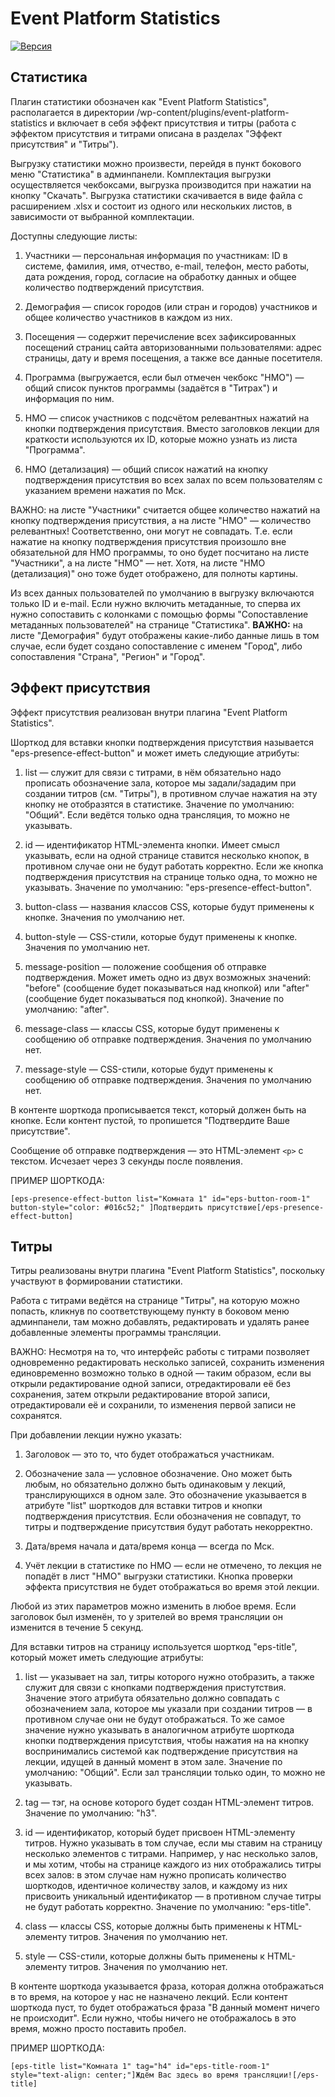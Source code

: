 # Event Platform Statistics

[![Версия](https://img.shields.io/badge/%D0%B2%D0%B5%D1%80%D1%81%D0%B8%D1%8F-1.7.7-blue "Версия")](http://https://img.shields.io/badge/%D0%B2%D0%B5%D1%80%D1%81%D0%B8%D1%8F-1.7.7-blue "Версия")

## Статистика

Плагин статистики обозначен как "Event Platform Statistics", располагается в директории /wp-content/plugins/event-platform-statistics и включает в себя эффект присутствия и титры (работа с эффектом присутствия и титрами описана в разделах "Эффект присутствия" и "Титры").

Выгрузку статистики можно произвести, перейдя в пункт бокового меню "Статистика" в админпанели. Комплектация выгрузки осуществляется чекбоксами, выгрузка производится при нажатии на кнопку "Скачать". Выгрузка статистики скачивается в виде файла с расширением .xlsx и состоит из одного или нескольких листов, в зависимости от выбранной комплектации.

Доступны следующие листы:

1. Участники — персональная информация по участникам: ID в системе, фамилия, имя, отчество, e-mail, телефон, место работы, дата рождения, город, согласие на обработку данных и общее количество подтверждений присутствия.

2. Демография — список городов (или стран и городов) участников и общее количество участников в каждом из них.

3. Посещения — содержит перечисление всех зафиксированных посещений страниц сайта авторизованными пользователями: адрес страницы, дату и время посещения, а также все данные посетителя.

4. Программа (выгружается, если был отмечен чекбокс "НМО") — общий список пунктов программы (задаётся в "Титрах") и информация по ним.

5. НМО — список участников с подсчётом релевантных нажатий на кнопки подтверждения присутствия. Вместо заголовков лекции для краткости используются их ID, которые можно узнать из листа "Программа".

6. НМО (детализация) — общий список нажатий на кнопку подтверждения присутствия во всех залах по всем пользователям с указанием времени нажатия по Мск.

ВАЖНО: на листе "Участники" считается общее количество нажатий на кнопку подтверждения присутствия, а на листе "НМО" — количество релевантных! Соответственно, они могут не совпадать. Т.е. если нажатие на кнопку подтверждения присутствия произошло вне обязательной для НМО программы, то оно будет посчитано на листе "Участники", а на листе "НМО" — нет. Хотя, на листе "НМО (детализация)" оно тоже будет отображено, для полноты картины.

Из всех данных пользователей по умолчанию в выгрузку включаются только ID и e-mail. Если нужно включить метаданные, то сперва их нужно сопоставить с колонками с помощью формы "Сопоставление метаданных пользователей" на странице "Статистика". **ВАЖНО:** на листе "Демография" будут отображены какие-либо данные лишь в том случае, если будет создано сопоставление с именем "Город", либо сопоставления "Страна", "Регион" и "Город".

## Эффект присутствия

Эффект присутствия реализован внутри плагина "Event Platform Statistics".

Шорткод для вставки кнопки подтверждения присутствия называется "eps-presence-effect-button" и может иметь следующие атрибуты:

1. list — служит для связи с титрами, в нём обязательно надо прописать обозначение зала, которое мы задали/зададим при создании титров (см. "Титры"), в противном случае нажатия на эту кнопку не отобразятся в статистике. Значение по умолчанию: "Общий". Если ведётся только одна трансляция, то можно не указывать.

2. id — идентификатор HTML-элемента кнопки. Имеет смысл указывать, если на одной странице ставится несколько кнопок, в противном случае они не будут работать корректно. Если же кнопка подтверждения присутствия на странице только одна, то можно не указывать. Значение по умолчанию: "eps-presence-effect-button".

3. button-class — названия классов CSS, которые будут применены к кнопке. Значения по умолчанию нет.

4. button-style — CSS-стили, которые будут применены к кнопке. Значения по умолчанию нет.

5. message-position — положение сообщения об отправке подтверждения. Может иметь одно из двух возможных значений: "before" (сообщение будет показываться над кнопкой) или "after" (сообщение будет показываться под кнопкой). Значение по умолчанию: "after".

6. message-class — классы CSS, которые будут применены к сообщению об отправке подтверждения. Значения по умолчанию нет.

7. message-style — CSS-стили, которые будут применены к сообщению об отправке подтверждения. Значения по умолчанию нет.

В контенте шорткода прописывается текст, который должен быть на кнопке. Если контент пустой, то пропишется "Подтвердите Ваше присутствие".

Сообщение об отправке подтверждения — это HTML-элемент `<p>` с текстом. Исчезает через 3 секунды после появления.

ПРИМЕР ШОРТКОДА:

`[eps-presence-effect-button list="Комната 1" id="eps-button-room-1" button-style="color: #016c52;" ]Подтвердить присутствие[/eps-presence-effect-button]`

## Титры

Титры реализованы внутри плагина "Event Platform Statistics", поскольку участвуют в формировании статистики.

Работа с титрами ведётся на странице "Титры", на которую можно попасть, кликнув по соответствующему пункту в боковом меню админпанели, там можно добавлять, редактировать и удалять ранее добавленные элементы программы трансляции.

ВАЖНО: Несмотря на то, что интерфейс работы с титрами позволяет одновременно редактировать несколько записей, сохранить изменения единовременно возможно только в одной — таким образом, если вы открыли редактирование одной записи, отредактировали её без сохранения, затем открыли редактирование второй записи, отредактировали её и сохранили, то изменения первой записи не сохранятся.

При добавлении лекции нужно указать:

1. Заголовок — это то, что будет отображаться участникам.

2. Обозначение зала — условное обозначение. Оно может быть любым, но обязательно должно быть одинаковым у лекций, транслирующихся в одном зале. Это обозначение указывается в атрибуте "list" шорткодов для вставки титров и кнопки подтверждения присутствия. Если обозначения не совпадут, то титры и подтверждение присутствия будут работать некорректно.

3. Дата/время начала и дата/время конца — всегда по Мск.

4. Учёт лекции в статистике по НМО — если не отмечено, то лекция не попадёт в лист "НМО" выгрузки статистики. Кнопка проверки эффекта присутствия не будет отображаться во время этой лекции.

Любой из этих параметров можно изменить в любое время. Если заголовок был изменён, то у зрителей во время трансляции он изменится в течение 5 секунд.

Для вставки титров на страницу используется шорткод "eps-title", который может иметь следующие атрибуты:

1. list — указывает на зал, титры которого нужно отобразить, а также служит для связи с кнопками подтверждения пристутствия. Значение этого атрибута обязательно должно совпадать с обозначением зала, которое мы указали при создании титров — в противном случае они не будут отображаться. То же самое значение нужно указывать в аналогичном атрибуте шорткода кнопки подтверждения присутствия, чтобы нажатия на на кнопку воспринимались системой как подтверждение присутствия на лекции, идущей в данный момент в этом зале. Значение по умолчанию: "Общий". Если зал трансляции только один, то можно не указывать.

2. tag — тэг, на основе которого будет создан HTML-элемент титров. Значение по умолчанию: "h3".

3. id — идентификатор, который будет присвоен HTML-элементу титров. Нужно указывать в том случае, если мы ставим на страницу несколько элементов с титрами. Например, у нас несколько залов, и мы хотим, чтобы на странице каждого из них отображались титры всех залов: в этом случае нам нужно прописать количество шорткодов, идентичное количеству залов, и каждому из них присвоить уникальный идентификатор — в противном случае титры не будут работать корректно. Значение по умолчанию: "eps-title".

4. class — классы CSS, которые должны быть применены к HTML-элементу титров. Значения по умолчанию нет.

5. style — CSS-стили, которые должны быть применены к HTML-элементу титров. Значения по умолчанию нет.

В контенте шорткода указывается фраза, которая должна отображаться в то время, на которое у нас не назначено лекций. Если контент шорткода пуст, то будет отображаться фраза "В данный момент ничего не происходит". Если нужно, чтобы ничего не отображалось в это время, можно просто поставить пробел.

ПРИМЕР ШОРТКОДА:

`[eps-title list="Комната 1" tag="h4" id="eps-title-room-1" style="text-align: center;"]Ждём Вас здесь во время трансляции![/eps-title]`

